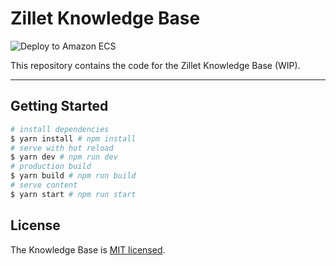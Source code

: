 # Zillet Knowledge Base

![Deploy to Amazon ECS](https://github.com/zillet/knowledge-base/workflows/Deploy%20to%20Amazon%20ECS/badge.svg)

This repository contains the code for the Zillet Knowledge Base (WIP).

__________________

## Getting Started

``` bash
# install dependencies
$ yarn install # npm install
# serve with hot reload
$ yarn dev # npm run dev
# production build 
$ yarn build # npm run build
# serve content
$ yarn start # npm run start
```

## License

The Knowledge Base is [MIT licensed](./LICENSE).
